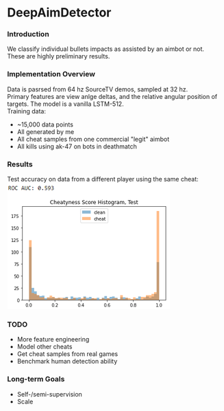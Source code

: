 ﻿# DeepAimDetector

### Introduction
We classify individual bullets impacts as assisted by an aimbot or not.
These are highly preliminary results.

### Implementation Overview
Data is pasrsed from 64 hz SourceTV demos, sampled at 32 hz.  
Primary features are view anlge deltas, and the relative angular position of targets.
The model is a vanilla LSTM-512.  
Training data:  
- ~15,000 data points
- All generated by me
- All cheat samples from one commercial "legit" aimbot
- All kills using ak-47 on bots in deathmatch

### Results
Test accuracy on data from a different player using the same cheat:  
![alt text](images/Setpember_24_2020_Test.png)

### TODO
- More feature engineering
- Model other cheats
- Get cheat samples from real games
- Benchmark human detection ability

### Long-term Goals
- Self-/semi-supervision
- Scale
